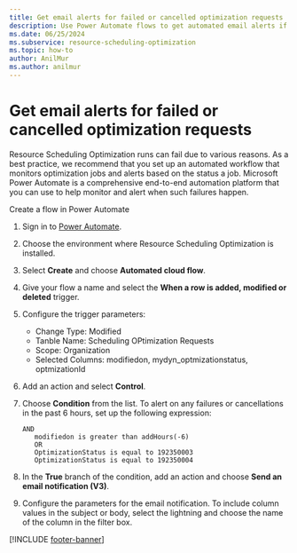 ```yaml
---
title: Get email alerts for failed or cancelled optimization requests
description: Use Power Automate flows to get automated email alerts if optimization jobs fail in the Resource Scheduling Optimization add-in for Dynamics 365 Field Service.
ms.date: 06/25/2024
ms.subservice: resource-scheduling-optimization
ms.topic: how-to
author: AnilMur
ms.author: anilmur
---
```


# Get email alerts for failed or cancelled optimization requests

Resource Scheduling Optimization runs can fail due to various reasons. As a best practice, we recommend that you set up an automated workflow that monitors optimization jobs and alerts based on the status a job. Microsoft Power Automate is a comprehensive end-to-end automation platform that you can use to help monitor and alert when such failures happen.

Create a flow in Power Automate

1. Sign in to [Power Automate](https://make.powerautomate.com/).
1. Choose the environment where Resource Scheduling Optimization is installed.
1. Select **Create** and choose **Automated cloud flow**.
1. Give your flow a name and select the **When a row is added, modified or deleted** trigger.
1. Configure the trigger parameters:

   - Change Type: Modified
   - Tanble Name: Scheduling OPtimization Requests
   - Scope: Organization
   - Selected Columns: modifiedon, mydyn_optmizationstatus, optmizationId

1. Add an action and select **Control**.
1. Choose **Condition** from the list. To alert on any failures or cancellations in the past 6 hours, set up the following expression:

   ```condition expression
   AND
      modifiedon is greater than addHours(-6)
      OR
      OptimizationStatus is equal to 192350003
      OptimizationStatus is equal to 192350004
   ```

1. In the **True** branch of the condition, add an action and choose **Send an email notification (V3)**.
1. Configure the parameters for the email notification. To include column values in the subject or body, select the lightning and choose the name of the column in the filter box.

[!INCLUDE [footer-banner](../includes/footer-banner.md)]
